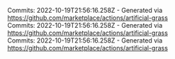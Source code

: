 Commits: 2022-10-19T21:56:16.258Z - Generated via https://github.com/marketplace/actions/artificial-grass
<br>
Commits: 2022-10-19T21:56:16.258Z - Generated via https://github.com/marketplace/actions/artificial-grass
<br>
Commits: 2022-10-19T21:56:16.258Z - Generated via https://github.com/marketplace/actions/artificial-grass
<br>
